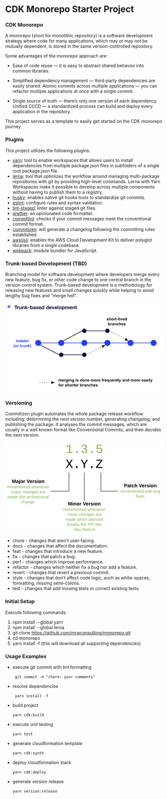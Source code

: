 # CDK Monorepo Starter Project
### CDK Monorepo
A monorepo (short for monolithic repository) is a software development strategy where code for many applications, which may or may not be mutually dependent, is stored in the same version-controlled repository.

Some advantages of the monorepo approach are:

- Ease of code reuse — it is easy to abstract shared behavior into common libraries.

- Simplified dependency management — third-party dependencies are easily shared.
Atomic commits across multiple applications — you can refactor multiple applications at once with a single commit.

- Single source of truth — there’s only one version of each dependency.
Unified CI/CD — a standardized process can build and deploy every application in the repository.

This project serves as a template to easily get started on the CDK monorepo journey.

### Plugins 

This project utilizes the following plugins:

* [yarn](https://classic.yarnpkg.com/en/docs/getting-started): tool to enable workspaces that allows users to install dependencies from multiple package.json files in subfolders of a single root package.json file.
* [lerna](https://lerna.js.org/): tool that optimizes the workflow around managing multi-package repositories with git by providing high-level commands. Lerna with Yarn Workspaces make it possible to develop across multiple components without having to publish them to a registry.
* [husky](https://typicode.github.io/husky/#/): enables native git hooks tools to standardize git commits.
* [eslint](https://eslint.org/docs/user-guide/getting-started): configure rules and syntax validation. 
* [lint-staged](https://github.com/okonet/lint-staged#readme): linter against staged git files.
* [prettier](https://prettier.io/docs/en/index.html): an opinionated code formatter.
* [commitlint](https://commitlint.js.org/#/): checks if your commit messages meet the conventional commit format.
* [commitizen](https://commitizen-tools.github.io/commitizen/changelog/): will generate a changelog following the committing rules established.
* [aws\jsii](https://aws.github.io/jsii/): enables the AWS Cloud Development Kit to deliver polyglot libraries from a single codebase.
* [webpack](https://webpack.js.org/): module bundler for JavaScript.

### Trunk-based Development (TBD)

Branching model for software development where developers merge every new feature, bug fix, or other code change to one central branch in the version control system. Trunk-based development is a methodology for releasing new features and small changes quickly while helping to avoid lengthy bug fixes and "merge hell".

![image](images/trunk-based-development.png)

### Versioning

Commitizen plugin automates the whole package release workflow including: determining the next version number, generating changelog, and publishing the package. It analyses the commit messages, which are usually in a well known format like Conventional Commits, and then decides the next version.

![image](images/semantic_versioning.png)

* chore - changes that aren't user-facing.
* docs - changes that affect the documentation.
* feat - changes that introduce a new feature.
* fix - changes that patch a bug.
* perf - changes which improve performance.
* refactor - changes which neither fix a bug nor add a feature.
* revert - changes that revert a previous commit.
* style - changes that don't affect code logic, such as white-spaces, formatting, missing semi-colons.
* test - changes that add missing tests or correct existing tests.
### Initial Setup

Execute following commands:

1. npm install --global yarn
2. npm install --global lerna
3. git clone https://github.com/mrwconsulting/monorepo.git
4. cd monorepo
5. yarn install -f (this will download all supporting dependencies)

### Usage Examples

* execute git commit with lint formatting
   ``` 
    git commit -m "chore: your comments"
    ```
* resolve dependencies
   ``` 
    yarn install -f
    ```
* build project
    ```
    yarn cdk:build
    ```
* execute unit testing
    ```
    yarn test
    ```    
* generate cloudformation template
    ```
    yarn cdk:synth
    ```        
* deploy cloudformation stack
    ```
    yarn cdk:deploy
    ```    
* generate version release
    ```
    yarn version:release
    ```   
